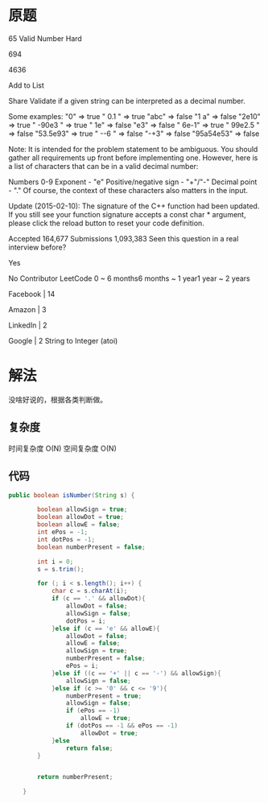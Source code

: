 # 原题
65 Valid Number
Hard

694

4636

Add to List

Share
Validate if a given string can be interpreted as a decimal number.

Some examples:
"0" => true
" 0.1 " => true
"abc" => false
"1 a" => false
"2e10" => true
" -90e3   " => true
" 1e" => false
"e3" => false
" 6e-1" => true
" 99e2.5 " => false
"53.5e93" => true
" --6 " => false
"-+3" => false
"95a54e53" => false

Note: It is intended for the problem statement to be ambiguous. You should gather all requirements up front before implementing one. However, here is a list of characters that can be in a valid decimal number:

Numbers 0-9
Exponent - "e"
Positive/negative sign - "+"/"-"
Decimal point - "."
Of course, the context of these characters also matters in the input.

Update (2015-02-10):
The signature of the C++ function had been updated. If you still see your function signature accepts a const char * argument, please click the reload button to reset your code definition.

Accepted
164,677
Submissions
1,093,383
Seen this question in a real interview before?

Yes

No
Contributor
LeetCode
0 ~ 6 months6 months ~ 1 year1 year ~ 2 years

Facebook
|
14

Amazon
|
3

LinkedIn
|
2

Google
|
2
String to Integer (atoi)

# 解法
没啥好说的，根据各类判断做。


## 复杂度
时间复杂度 O(N)
空间复杂度 O(N)


## 代码
```Java
public boolean isNumber(String s) {

        boolean allowSign = true;
        boolean allowDot = true;
        boolean allowE = false;
        int ePos = -1;
        int dotPos = -1;
        boolean numberPresent = false;

        int i = 0;
        s = s.trim();

        for (; i < s.length(); i++) {
            char c = s.charAt(i);
            if (c == '.' && allowDot){
                allowDot = false;
                allowSign = false;
                dotPos = i;
            }else if (c == 'e' && allowE){
                allowDot = false;
                allowE = false;
                allowSign = true;
                numberPresent = false;
                ePos = i;
            }else if ((c == '+' || c == '-') && allowSign){
                allowSign = false;
            }else if (c >= '0' && c <= '9'){
                numberPresent = true;
                allowSign = false;
                if (ePos == -1)
                    allowE = true;
                if (dotPos == -1 && ePos == -1)
                    allowDot = true;
            }else
                return false;
        }


        return numberPresent;

    }
```
